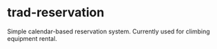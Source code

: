 # trad-reservation
Simple calendar-based reservation system. Currently used for climbing equipment rental.
